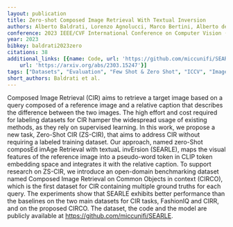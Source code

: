 ```yaml
---
layout: publication
title: Zero-shot Composed Image Retrieval With Textual Inversion
authors: Alberto Baldrati, Lorenzo Agnolucci, Marco Bertini, Alberto del Bimbo
conference: 2023 IEEE/CVF International Conference on Computer Vision (ICCV)
year: 2023
bibkey: baldrati2023zero
citations: 38
additional_links: [{name: Code, url: 'https://github.com/miccunifi/SEARLE.'}, {name: Paper,
    url: 'https://arxiv.org/abs/2303.15247'}]
tags: ["Datasets", "Evaluation", "Few Shot & Zero Shot", "ICCV", "Image Retrieval", "Supervised"]
short_authors: Baldrati et al.
---
```

Composed Image Retrieval (CIR) aims to retrieve a target image based on a
query composed of a reference image and a relative caption that describes the
difference between the two images. The high effort and cost required for
labeling datasets for CIR hamper the widespread usage of existing methods, as
they rely on supervised learning. In this work, we propose a new task,
Zero-Shot CIR (ZS-CIR), that aims to address CIR without requiring a labeled
training dataset. Our approach, named zero-Shot composEd imAge Retrieval with
textuaL invErsion (SEARLE), maps the visual features of the reference image
into a pseudo-word token in CLIP token embedding space and integrates it with
the relative caption. To support research on ZS-CIR, we introduce an
open-domain benchmarking dataset named Composed Image Retrieval on Common
Objects in context (CIRCO), which is the first dataset for CIR containing
multiple ground truths for each query. The experiments show that SEARLE
exhibits better performance than the baselines on the two main datasets for CIR
tasks, FashionIQ and CIRR, and on the proposed CIRCO. The dataset, the code and
the model are publicly available at https://github.com/miccunifi/SEARLE.